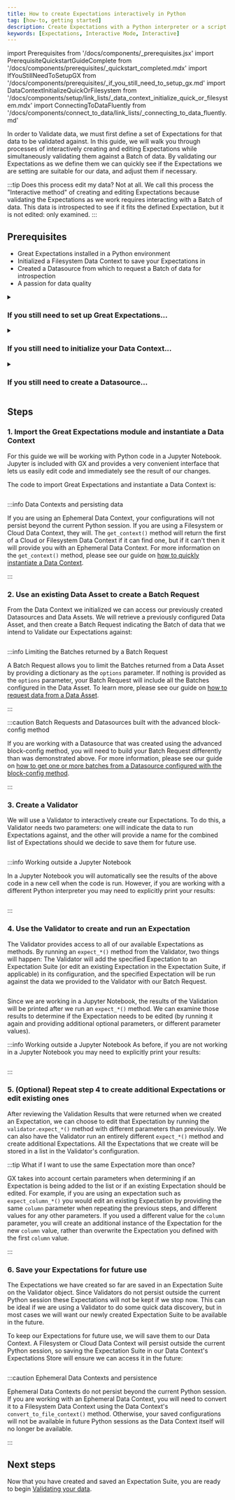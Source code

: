 ```yaml
---
title: How to create Expectations interactively in Python
tag: [how-to, getting started]
description: Create Expectations with a Python interpreter or a script and then use interactive feedback to validate them with batch data.
keywords: [Expectations, Interactive Mode, Interactive]
---
```


import Prerequisites from '/docs/components/_prerequisites.jsx'
import PrerequisiteQuickstartGuideComplete from '/docs/components/prerequisites/_quickstart_completed.mdx'
import IfYouStillNeedToSetupGX from '/docs/components/prerequisites/_if_you_still_need_to_setup_gx.md'
import DataContextInitializeQuickOrFilesystem from '/docs/components/setup/link_lists/_data_context_initialize_quick_or_filesystem.mdx'
import ConnectingToDataFluently from '/docs/components/connect_to_data/link_lists/_connecting_to_data_fluently.md'

In order to Validate data, we must first define a set of Expectations for that data to be validated against.  In this guide, we will walk you through processes of interactively creating and editing Expectations while simultaneously validating them against a Batch of data. By validating our Expectations as we define them we can quickly see if the Expectations we are setting are suitable for our data, and adjust them if necessary.

:::tip Does this process edit my data?
Not at all.  We call this process the "Interactive method" of creating and editing Expectations because validating the Expectations as we work requires interacting with a Batch of data.  This data is introspected to see if it fits the defined Expectation, but it is not edited: only examined.
:::

## Prerequisites

<Prerequisites>

- Great Expectations installed in a Python environment
- Initialized a Filesystem Data Context to save your Expectations in
- Created a Datasource from which to request a Batch of data for introspection
- A passion for data quality

</Prerequisites> 

<details>
<summary>

### If you still need to set up Great Expectations...

</summary>

<IfYouStillNeedToSetupGX />

</details>

<details>
<summary>

### If you still need to initialize your Data Context...

</summary>

Please see the appropriate guide from the following:

<DataContextInitializeQuickOrFilesystem />

</details>

<details>
<summary>

### If you still need to create a Datasource...

</summary>

Please reference the appropriate guide from the following:

<ConnectingToDataFluently />

</details>

## Steps

### 1. Import the Great Expectations module and instantiate a Data Context

For this guide we will be working with Python code in a Jupyter Notebook. Jupyter is included with GX and provides a very convenient interface that lets us easily edit code and immediately see the result of our changes.

The code to import Great Expectations and instantiate a Data Context is:

```python name="tests/integration/docusaurus/validation/validator/how_to_create_and_edit_expectations_with_instant_feedback_fluent.py imports and data context"
```

:::info Data Contexts and persisting data

If you are using an Ephemeral Data Context, your configurations will not persist beyond the current Python session.  If you are using a Filesystem or Cloud Data Context, they will.  The `get_context()` method will return the first of a Cloud or Filesystem Data Context if it can find one, but if it can't then it will provide you with an Ephemeral Data Context.  For more information on the `get_context()` method, please see our guide on [how to quickly instantiate a Data Context](/docs/guides/setup/configuring_data_contexts/instantiating_data_contexts/how_to_quickly_instantiate_a_data_context).

:::

### 2. Use an existing Data Asset to create a Batch Request

From the Data Context we initialized we can access our previously created Datasources and Data Assets.  We will retrieve a previously configured Data Asset, and then create a Batch Request indicating the Batch of data that we intend to Validate our Expectations against:

```python name="tests/integration/docusaurus/validation/validator/how_to_create_and_edit_expectations_with_instant_feedback_fluent.py get_data_asset_and_build_batch_request"
```

:::info Limiting the Batches returned by a Batch Request

A Batch Request allows you to limit the Batches returned from a Data Asset by providing a dictionary as the `options` parameter.  If nothing is provided as the `options` parameter, your Batch Request will include all the Batches configured in the Data Asset.  To learn more, please see our guide on [how to request data from a Data Asset](/docs/guides/connecting_to_your_data/fluent/batch_requests/how_to_request_data_from_a_data_asset).

:::

:::caution Batch Requests and Datasources built with the advanced block-config method

If you are working with a Datasource that was created using the advanced block-config method, you will need to build your Batch Request differently than was demonstrated above.  For more information, please see our guide on [how to get one or more batches from a Datasource configured with the block-config method](/docs/guides/connecting_to_your_data/how_to_get_one_or_more_batches_of_data_from_a_configured_datasource).

:::

### 3. Create a Validator

We will use a Validator to interactively create our Expectations.  To do this, a Validator needs two parameters: one will indicate the data to run Expectations against, and the other will provide a name for the combined list of Expectations should we decide to save them for future use.

```python name="tests/integration/docusaurus/validation/validator/how_to_create_and_edit_expectations_with_instant_feedback_fluent.py get_validator_and_inspect_data"
```

:::info Working outside a Jupyter Notebook

In a Jupyter Notebook you will automatically see the results of the above code in a new cell when the code is run.  However, if you are working with a different Python interpreter you may need to explicitly print your results:

```python name="tests/integration/docusaurus/validation/validator/how_to_create_and_edit_expectations_with_instant_feedback_fluent.py inspect_data_no_jupyter"
```

:::

### 4. Use the Validator to create and run an Expectation

The Validator provides access to all of our available Expectations as methods.  By running an `expect_*()` method from the Validator, two things will happen: The Validator will add the specified Expectation to an Expectation Suite (or edit an existing Expectation in the Expectation Suite, if applicable) in its configuration, and the specified Expectation will be run against the data we provided to the Validator with our Batch Request.

```python name="tests/integration/docusaurus/validation/validator/how_to_create_and_edit_expectations_with_instant_feedback_fluent.py interactive_validation"
```

Since we are working in a Jupyter Notebook, the results of the Validation will be printed after we run an `expect_*()` method.  We can examine those results to determine if the Expectation needs to be edited (by running it again and providing additional optional parameters, or different parameter values).

:::info Working outside a Jupyter Notebook
As before, if you are not working in a Jupyter Notebook you may need to explicitly print your results:

```python name="tests/integration/docusaurus/validation/validator/how_to_create_and_edit_expectations_with_instant_feedback_fluent.py interactive_validation_no_jupyter"
```

:::

### 5. (Optional) Repeat step 4 to create additional Expectations or edit existing ones

After reviewing the Validation Results that were returned when we created an Expectation, we can choose to edit that Expectation by running the `validator.expect_*()` method with different parameters than previously.  We can also have the Validator run an entirely different `expect_*()` method and create additional Expectations.  All the Expectations that we create will be stored in a list in the Validator's configuration.

:::tip What if I want to use the same Expectation more than once?

GX takes into account certain parameters when determining if an Expectation is being added to the list or if an existing Expectation should be edited.  For example, if you are using an expectation such as `expect_column_*()` you would edit an existing Expectation by providing the same `column` parameter when repeating the previous steps, and different values for any other parameters.  If you used a different value for the `column` parameter, you will create an additional instance of the Expectation for the new `column` value, rather than overwrite the Expectation you defined with the first `column` value.

:::

### 6. Save your Expectations for future use

The Expectations we have created so far are saved in an Expectation Suite on the Validator object.  Since Validators do not persist outside the current Python session these Expectations will not be kept if we stop now.  This can be ideal if we are using a Validator to do some quick data discovery, but in most cases we will want our newly created Expectation Suite to be available in the future.

To keep our Expectations for future use, we will save them to our Data Context.  A Filesystem or Cloud Data Context will persist outside the current Python session, so saving the Expectation Suite in our Data Context's Expectations Store will ensure we can access it in the future:

```python name="tests/integration/docusaurus/validation/validator/how_to_create_and_edit_expectations_with_instant_feedback_fluent.py save_expectation_suite"
```

:::caution Ephemeral Data Contexts and persistence

Ephemeral Data Contexts do not persist beyond the current Python session.  If you are working with an Ephemeral Data Context, you will need to convert it to a Filesystem Data Context using the Data Context's `convert_to_file_context()` method.  Otherwise, your saved configurations will not be available in future Python sessions as the Data Context itself will no longer be available.

:::

## Next steps

Now that you have created and saved an Expectation Suite, you are ready to begin [Validating your data](/docs/guides/validation/validate_data_overview).